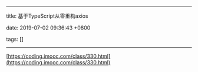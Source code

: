 
---

title: 基于TypeScript从零重构axios

date: 2019-07-02 09:36:43 +0800

tags: []

---
[https://coding.imooc.com/class/330.html](https://coding.imooc.com/class/330.html)

